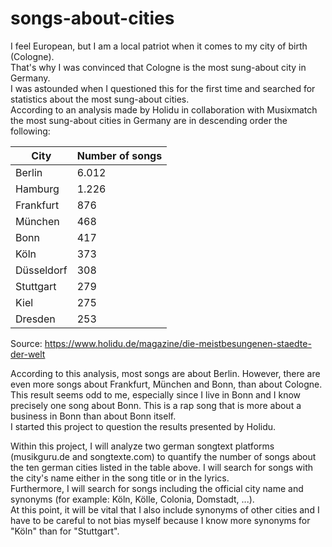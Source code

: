 # songs-about-cities

I feel European, but I am a local patriot when it comes to my city of birth (Cologne).    
That's why I was convinced that Cologne is the most sung-about city in Germany.    
I was astounded when I questioned this for the first time and searched for statistics about the most sung-about cities.    
According to an analysis made by Holidu in collaboration with Musixmatch the most sung-about cities in Germany are in descending order the following:    
 
| City       | Number of songs |
|------------|-----------------|
| Berlin     | 6.012           |
| Hamburg    | 1.226           |
| Frankfurt  | 876             |
| München    | 468             |
| Bonn       | 417             |
| Köln       | 373             |
| Düsseldorf | 308             |
| Stuttgart  | 279             |
| Kiel       | 275             |
| Dresden    | 253             |
Source: https://www.holidu.de/magazine/die-meistbesungenen-staedte-der-welt

According to this analysis, most songs are about Berlin. However, there are even more songs about Frankfurt, München and Bonn, than about Cologne.  
This result seems odd to me, especially since I live in Bonn and I know precisely one song about Bonn. This is a rap song that is more about a business in Bonn than about Bonn itself.   
I started this project to question the results presented by Holidu.

Within this project, I will analyze two german songtext platforms (musikguru.de and songtexte.com) to quantify the number of songs about the ten german cities listed in the table above.
I will search for songs with the city's name either in the song title or in the lyrics.  
Furthermore, I will search for songs including the official city name and synonyms (for example: Köln, Kölle, Colonia, Domstadt, ...).  
At this point, it will be vital that I also include synonyms of other cities and I have to be careful to not bias myself because I know more synonyms for "Köln" than for "Stuttgart".



